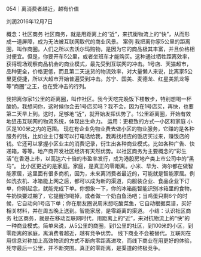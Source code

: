 054｜离消费者越近，越有价值


刘润2016年12月7日

概念：社区商务
社区商务，就是用距离上的“近”，来抗衡物流上的“快”，从而形成一道屏障，成为无法被互联网取代的商业风景。
案例
我把离你家5公里的距离圈，叫作商圈。人们之所以去沃尔玛购物，是因为它的商品极其丰富，并且价格相对便宜。但是，你要开车5公里，或者坐班车才能购买。这种通过牺牲距离效率，获得现场观察商品机会的商业模式，最先受到互联网的冲击。1号店、天猫超市，品种更全，价格更低，而且第二天送货的物流效率，对大量懒人来说，比离家5公里更便捷，所以大超市开始普遍受到冲击。苏宁、国美、麦德龙、红星美凯龙等等“商圈”之王，也在受冲击的行列。

我把离你家1公里的距离圈，叫作社区。我今天吃完晚饭下楼散步，特别想喝一杯酸奶，我想问你，这时候你会去1号店买吗？我不会，因为在1号店买，再快，也要第二天早上到。这时，足够地“近”，就开始发挥优势了。1公里距离圈，开始有效地狙击互联网的物流系统，体现出生命力。
运用：更极致的方式—小区和家庭
小区是100米之内的范围。
现在有企业免物业费去做小区的物业服务，它赚的是各种服务的钱，比如业主订餐可以打电话给我，我再找相应的饭店买过来，赚饭店的钱。它还可以掌握小区业主的消费记录，衍生出各种商业模式。比如各种广告、快递箱，等等。地产商开发社区经济有天然优势。以社区商务为主要概念的“彩生活”在香港上市，以高达六十倍的市盈率发行，成为港股房地产类上市公司中的“黑马”。
比小区更近的是家庭。家庭，是真正的零距离。小米、华为、海尔都在做智能家居，这里面有很多商机，因为，未来离消费者最近的，可能就是智能家居。例如洗衣机、冰箱能上网之后，都可以成为新的渠道，向服装企业、食品企业下订单，你刚起念，就能完成下单。你想象一下，你的冰箱能智能识别冰箱里的食物，牛奶快要过期了，它提醒你喝掉，或者做一个奶白鱼汤吧；当鸡蛋只剩6个的时候，它自动向1号店下单；你在朋友圈说周末想吃酸菜鱼，它自动根据菜谱，买好相关材料，并在周五晚上送到。智能家居，是零距离的渠道。
小结：认识社区商务
社区商务，就是在移动互联网时代，用距离上的“近”，来对抗物流上的“快”的一种商业模式。简单来说，从5公里的商圈，到1公里的社区，到100米的小区，到零距离的家庭，离消费者越近，越有竞争优势。
线下商业不会被替代。互联网在用信息对称加上高效物流的方式不断向零距离进攻，而线下商业在用更好的体验，死守最后一公里，并不断突围。真正的零距离，是渠道的终极竞争。